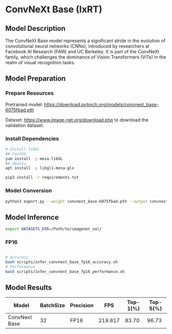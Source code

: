 # ConvNeXt Base (IxRT)

## Model Description

The ConvNeXt Base model represents a significant stride in the evolution of convolutional neural networks (CNNs), introduced by researchers at Facebook AI Research (FAIR) and UC Berkeley. It is part of the ConvNeXt family, which challenges the dominance of Vision Transformers (ViTs) in the realm of visual recognition tasks.

## Model Preparation

### Prepare Resources

Pretrained model: <https://download.pytorch.org/models/convnext_base-6075fbad.pth>

Dataset: <https://www.image-net.org/download.php> to download the validation dataset.

### Install Dependencies

```bash
# Install libGL
## CentOS
yum install -y mesa-libGL
## Ubuntu
apt install -y libgl1-mesa-glx

pip3 install -r requirements.txt
```

### Model Conversion

```bash
python3 export.py --weight convnext_base-6075fbad.pth --output convnext_base.onnx
```

## Model Inference

```bash
export DATASETS_DIR=/Path/to/imagenet_val/
```

### FP16

```bash

# Accuracy
bash scripts/infer_convnext_base_fp16_accuracy.sh
# Performance
bash scripts/infer_convnext_base_fp16_performance.sh
```

## Model Results

| Model          | BatchSize | Precision | FPS     | Top-1(%) | Top-5(%) |
| -------------- | --------- | --------- | ------- | -------- | -------- |
| ConvNext Base  | 32        | FP16      | 219.817 | 83.70    | 96.73    |

